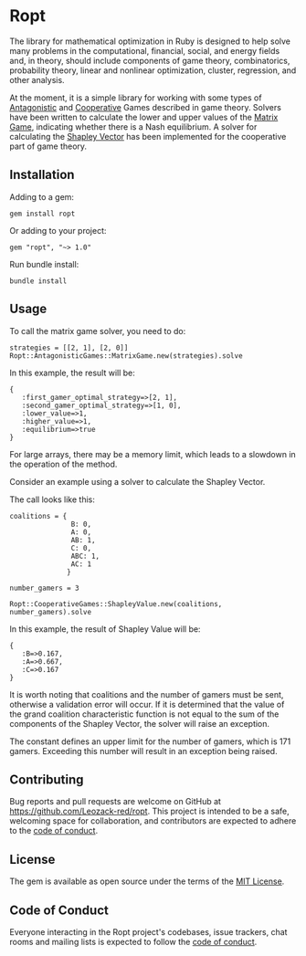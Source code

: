 # Ropt

The library for mathematical optimization in Ruby is designed to help solve many problems in the computational, financial, social, and energy fields and, in theory, should include components of game theory, combinatorics, probability theory, linear and nonlinear optimization, cluster, regression, and other analysis.

At the moment, it is a simple library for working with some types of [Antagonistic](https://en.wikipedia.org/wiki/Zero-sum_game) and [Cooperative](https://en.wikipedia.org/wiki/Cooperative_game_theory) Games described in game theory.
Solvers have been written to calculate the lower and upper values of the [Matrix Game](https://en.wikipedia.org/wiki/Normal-form_game), indicating whether there is a Nash equilibrium.
A solver for calculating the [Shapley Vector](https://en.wikipedia.org/wiki/Shapley_value) has been implemented for the cooperative part of game theory.

## Installation

Adding to a gem:

`gem install ropt`

Or adding to your project:

`gem "ropt", "~> 1.0"`

Run bundle install: 

`bundle install`

## Usage

To call the matrix game solver, you need to do:

```
strategies = [[2, 1], [2, 0]]
Ropt::AntagonisticGames::MatrixGame.new(strategies).solve
```

In this example, the result will be:
```
{
   :first_gamer_optimal_strategy=>[2, 1], 
   :second_gamer_optimal_strategy=>[1, 0], 
   :lower_value=>1, 
   :higher_value=>1, 
   :equilibrium=>true
}
```

For large arrays, there may be a memory limit, which leads to a slowdown in the operation of the method.

Consider an example using a solver to calculate the Shapley Vector. 

The call looks like this:
```
coalitions = {
               B: 0,
               A: 0,
               AB: 1,
               C: 0,
               ABC: 1,
               AC: 1 
              }
               
number_gamers = 3

Ropt::CooperativeGames::ShapleyValue.new(coalitions, number_gamers).solve
```

In this example, the result of Shapley Value will be:

```
{
   :B=>0.167, 
   :A=>0.667, 
   :C=>0.167
}
```
It is worth noting that coalitions and the number of gamers must be sent, otherwise a validation error will occur.
If it is determined that the value of the grand coalition characteristic function is not equal to the sum of the components of the Shapley Vector, the solver will raise an exception.

The constant defines an upper limit for the number of gamers, which is 171 gamers. Exceeding this number will result in an exception being raised.
## Contributing

Bug reports and pull requests are welcome on GitHub at https://github.com/Leozack-red/ropt. This project is intended to be a safe, welcoming space for collaboration, and contributors are expected to adhere to the [code of conduct](https://github.com/[USERNAME]/ropt/blob/main/CODE_OF_CONDUCT.md).

## License

The gem is available as open source under the terms of the [MIT License](https://opensource.org/licenses/MIT).

## Code of Conduct

Everyone interacting in the Ropt project's codebases, issue trackers, chat rooms and mailing lists is expected to follow the [code of conduct](https://github.com/[USERNAME]/ropt/blob/main/CODE_OF_CONDUCT.md).
